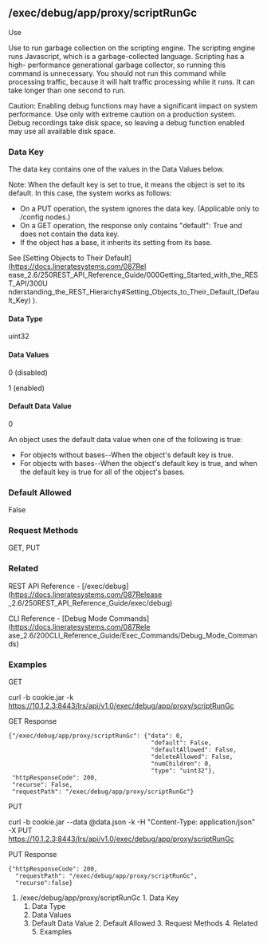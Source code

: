## /exec/debug/app/proxy/scriptRunGc

Use

Use to run garbage collection on the scripting engine. The scripting engine
runs Javascript, which is a garbage-collected language. Scripting has a high-
performance generational garbage collector, so running this command is
unnecessary. You should not run this command while processing traffic, because
it will halt traffic processing while it runs. It can take longer than one
second to run.

Caution: Enabling debug functions may have a significant impact on system
performance. Use only with extreme caution on a production system. Debug
recordings take disk space, so leaving a debug function enabled may use all
available disk space.

### Data Key

The data key contains one of the values in the Data Values below.

Note: When the default key is set to true, it means the object is set to its
default. In this case, the system works as follows:

  * On a PUT operation, the system ignores the data key. (Applicable only to /config nodes.)
  * On a GET operation, the response only contains "default": True and does not contain the data key.
  * If the object has a base, it inherits its setting from its base.

See [Setting Objects to Their Default](https://docs.lineratesystems.com/087Rel
ease_2.6/250REST_API_Reference_Guide/000Getting_Started_with_the_REST_API/300U
nderstanding_the_REST_Hierarchy#Setting_Objects_to_Their_Default_(Default_Key)
).

#### Data Type

uint32

#### Data Values

0 (disabled)

1 (enabled)

#### Default Data Value

0

An object uses the default data value when one of the following is true:

  * For objects without bases--When the object's default key is true.
  * For objects with bases--When the object's default key is true, and when the default key is true for all of the object's bases.

### Default Allowed

False

### Request Methods

GET, PUT

### Related

REST API Reference - [/exec/debug](https://docs.lineratesystems.com/087Release
_2.6/250REST_API_Reference_Guide/exec/debug)

CLI Reference - [Debug Mode Commands](https://docs.lineratesystems.com/087Rele
ase_2.6/200CLI_Reference_Guide/Exec_Commands/Debug_Mode_Commands)

### Examples

GET

curl -b cookie.jar -k
https://10.1.2.3:8443/lrs/api/v1.0/exec/debug/app/proxy/scriptRunGc

GET Response

    
    {"/exec/debug/app/proxy/scriptRunGc": {"data": 0,
                                            "default": False,
                                            "defaultAllowed": False,
                                            "deleteAllowed": False,
                                            "numChildren": 0,
                                            "type": "uint32"},
     "httpResponseCode": 200,
     "recurse": False,
     "requestPath": "/exec/debug/app/proxy/scriptRunGc"}
    

PUT

curl -b cookie.jar --data @data.json -k -H "Content-Type: application/json" -X
PUT https://10.1.2.3:8443/lrs/api/v1.0/exec/debug/app/proxy/scriptRunGc

PUT Response

    
    {"httpResponseCode": 200,
      "requestPath": "/exec/debug/app/proxy/scriptRunGc",
      "recurse":false}

  1. /exec/debug/app/proxy/scriptRunGc
    1. Data Key
      1. Data Type
      2. Data Values
      3. Default Data Value
    2. Default Allowed
    3. Request Methods
    4. Related
    5. Examples


